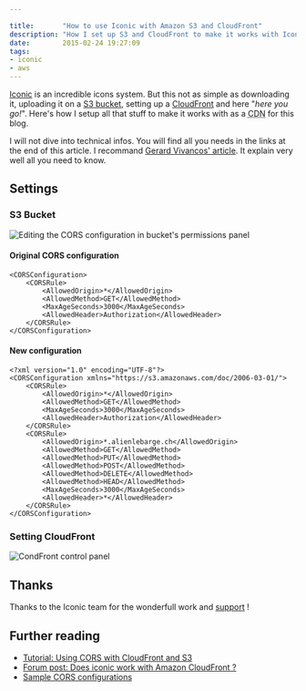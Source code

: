 ```yaml
---

title:       "How to use Iconic with Amazon S3 and CloudFront"
description: "How I set up S3 and CloudFront to make it works with Iconic incons system."
date:        2015-02-24 19:27:09
tags:
- iconic
- aws
---
```


[Iconic](https://web.archive.org/web/20221218014722/http://useiconic.com/) is an incredible icons system. But this not as simple as downloading it, uploading it on a [S3 bucket](https://aws.amazon.com/s3/), setting up a [CloudFront](https://aws.amazon.com/cloudfront/) and here "*here you go!*".
Here's how I setup all that stuff to make it works with as a <abbr title="Content Delivery Network">CDN</abbr> for this blog.

I will not dive into technical infos. You will find all you needs in the links at the end of this article. I recommand [Gerard Vivancos' article](https://web.archive.org/web/20150303180052/http://blog.celingest.com:80/en/2014/10/02/tutorial-using-cors-with-cloudfront-and-s3/). It explain very well all you need to know.

## Settings

### S3 Bucket

![Editing the CORS configuration in bucket's permissions panel](https://dlgjp9x71cipk.cloudfront.net/2015-02-24-s3-config.png)

#### Original CORS configuration


    <CORSConfiguration>
        <CORSRule>
            <AllowedOrigin>*</AllowedOrigin>
            <AllowedMethod>GET</AllowedMethod>
            <MaxAgeSeconds>3000</MaxAgeSeconds>
            <AllowedHeader>Authorization</AllowedHeader>
        </CORSRule>
    </CORSConfiguration>

#### New configuration

    <?xml version="1.0" encoding="UTF-8"?>
    <CORSConfiguration xmlns="https://s3.amazonaws.com/doc/2006-03-01/">
        <CORSRule>
            <AllowedOrigin>*</AllowedOrigin>
            <AllowedMethod>GET</AllowedMethod>
            <MaxAgeSeconds>3000</MaxAgeSeconds>
            <AllowedHeader>Authorization</AllowedHeader>
        </CORSRule>
        <CORSRule>
            <AllowedOrigin>*.alienlebarge.ch</AllowedOrigin>
            <AllowedMethod>GET</AllowedMethod>
            <AllowedMethod>PUT</AllowedMethod>
            <AllowedMethod>POST</AllowedMethod>
            <AllowedMethod>DELETE</AllowedMethod>
            <AllowedMethod>HEAD</AllowedMethod>
            <MaxAgeSeconds>3000</MaxAgeSeconds>
            <AllowedHeader>*</AllowedHeader>
        </CORSRule>
    </CORSConfiguration>

### Setting CloudFront

![CondFront control panel](https://dlgjp9x71cipk.cloudfront.net/2015-02-24-cloudfront-settings.png)

## Thanks

Thanks to the Iconic team for the wonderfull work and [support](https://web.archive.org/web/20210813014959/https://useiconic.com/community/) !

## Further reading

- [Tutorial: Using CORS with CloudFront and S3](https://web.archive.org/web/20150303180052/http://blog.celingest.com:80/en/2014/10/02/tutorial-using-cors-with-cloudfront-and-s3/)
- [Forum post: Does iconic work with Amazon CloudFront ?](https://web.archive.org/web/20210813014959/https://useiconic.com/community/)
- [Sample CORS configurations](https://docs.aws.amazon.com/AmazonS3/latest/dev/cors.html#how-do-i-enable-cors)
